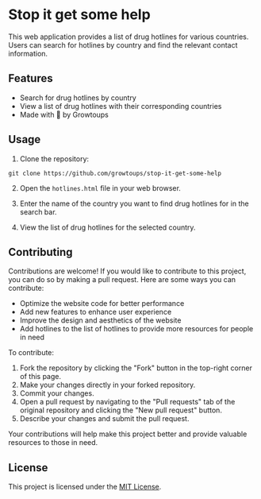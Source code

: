 # Stop it get some help

This web application provides a list of drug hotlines for various countries. Users can search for hotlines by country and find the relevant contact information.

## Features

- Search for drug hotlines by country
- View a list of drug hotlines with their corresponding countries
- Made with 💖 by Growtoups

## Usage

1. Clone the repository:

```
git clone https://github.com/growtoups/stop-it-get-some-help
```

2. Open the `hotlines.html` file in your web browser.

3. Enter the name of the country you want to find drug hotlines for in the search bar.

4. View the list of drug hotlines for the selected country.

## Contributing

Contributions are welcome! If you would like to contribute to this project, you can do so by making a pull request. Here are some ways you can contribute:

- Optimize the website code for better performance
- Add new features to enhance user experience
- Improve the design and aesthetics of the website
- Add hotlines to the list of hotlines to provide more resources for people in need

To contribute:

1. Fork the repository by clicking the "Fork" button in the top-right corner of this page.
2. Make your changes directly in your forked repository.
3. Commit your changes.
4. Open a pull request by navigating to the "Pull requests" tab of the original repository and clicking the "New pull request" button.
5. Describe your changes and submit the pull request.

Your contributions will help make this project better and provide valuable resources to those in need.

## License

This project is licensed under the [MIT License](LICENSE).
```
